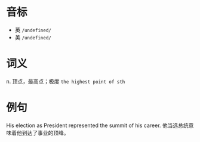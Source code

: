 # 音标

- 英 `/undefined/`
- 美 `/undefined/`

# 词义

n. 顶点，最高点；极度
`the highest point of sth`

# 例句

His election as President represented the summit of his career.
他当选总统意味着他到达了事业的顶峰。


